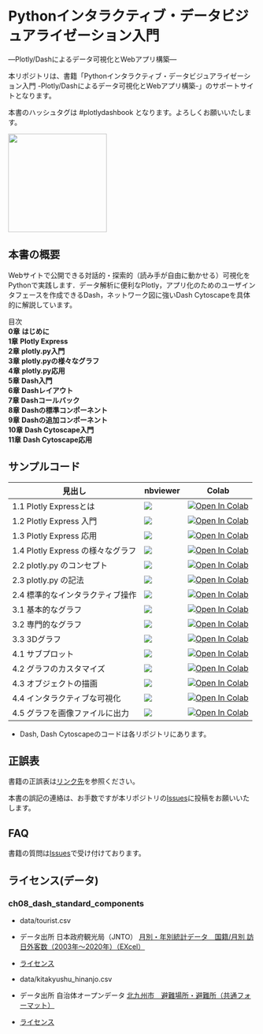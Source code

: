 # Pythonインタラクティブ・データビジュアライゼーション入門

―Plotly/Dashによるデータ可視化とWebアプリ構築―

本リポジトリは、書籍「Pythonインタラクティブ・データビジュアライゼーション入門 -Plotly/Dashによるデータ可視化とWebアプリ構築-」のサポートサイトとなります。

本書のハッシュタグは #plotlydashbook となります。よろしくお願いいたします。
<br>
     
<img src="https://www.asakura.co.jp/goods_img/117651.jpg" width=200px>

## 本書の概要

Webサイトで公開できる対話的・探索的（読み手が自由に動かせる）可視化をPythonで実践します．データ解析に便利なPlotly，アプリ化のためのユーザインタフェースを作成できるDash，ネットワーク図に強いDash Cytoscapeを具体的に解説しています。

目次    
**0章** **はじめに**    
**1章** **Plotly Express**     
**2章** **plotly.py入門**     
**3章** **plotly.pyの様々なグラフ**     
**4章** **plotly.py応用**    
**5章** **Dash入門**     
**6章** **Dashレイアウト**     
**7章** **Dashコールバック**     
**8章** **Dashの標準コンポーネント**     
**9章** **Dashの追加コンポーネント**     
**10章** **Dash Cytoscape入門**     
**11章** **Dash Cytoscape応用**     

## サンプルコード

見出し|nbviewer|Colab
---|---|---
1.1 Plotly Expressとは | [![](https://img.shields.io/badge/render-nbviewer-orange.svg)](https://nbviewer.jupyter.org/github/plotly-dash-book/plotly-dash-book/blob/master/ch01_plotly_express/01_01_about.ipynb) | [![Open In Colab](https://colab.research.google.com/assets/colab-badge.svg)](https://colab.research.google.com/github/plotly-dash-book/plotly-dash-book/blob/master/ch01_plotly_express/01_01_about.ipynb)
1.2 Plotly Express 入門 | [![](https://img.shields.io/badge/render-nbviewer-orange.svg)](https://nbviewer.jupyter.org/github/plotly-dash-book/plotly-dash-book/blob/master/ch01_plotly_express/01_02_basic.ipynb) | [![Open In Colab](https://colab.research.google.com/assets/colab-badge.svg)](https://colab.research.google.com/github/plotly-dash-book/plotly-dash-book/blob/master/ch01_plotly_express/01_02_basic.ipynb)
1.3 Plotly Express 応用 | [![](https://img.shields.io/badge/render-nbviewer-orange.svg)](https://nbviewer.jupyter.org/github/plotly-dash-book/plotly-dash-book/blob/master/ch01_plotly_express/01_03_advance.ipynb) | [![Open In Colab](https://colab.research.google.com/assets/colab-badge.svg)](https://colab.research.google.com/github/plotly-dash-book/plotly-dash-book/blob/master/ch01_plotly_express/01_03_advance.ipynb)
1.4 Plotly Express の様々なグラフ | [![](https://img.shields.io/badge/render-nbviewer-orange.svg)](https://nbviewer.jupyter.org/github/plotly-dash-book/plotly-dash-book/blob/master/ch01_plotly_express/01_04_charts.ipynb) | [![Open In Colab](https://colab.research.google.com/assets/colab-badge.svg)](https://colab.research.google.com/github/plotly-dash-book/plotly-dash-book/blob/master/ch01_plotly_express/01_04_charts.ipynb)
2.2 plotly.py のコンセプト | [![](https://img.shields.io/badge/render-nbviewer-orange.svg)](https://nbviewer.jupyter.org/github/plotly-dash-book/plotly-dash-book/blob/master/ch02_plotly_basic/02_02_concept.ipynb) | [![Open In Colab](https://colab.research.google.com/assets/colab-badge.svg)](https://colab.research.google.com/github/plotly-dash-book/plotly-dash-book/blob/master/ch02_plotly_basic/02_02_concept.ipynb)
2.3 plotly.py の記法 | [![](https://img.shields.io/badge/render-nbviewer-orange.svg)](https://nbviewer.jupyter.org/github/plotly-dash-book/plotly-dash-book/blob/master/ch02_plotly_basic/02_03_notation.ipynb) | [![Open In Colab](https://colab.research.google.com/assets/colab-badge.svg)](https://colab.research.google.com/github/plotly-dash-book/plotly-dash-book/blob/master/ch02_plotly_basic/02_03_notation.ipynb)
2.4 標準的なインタラクティブ操作 | [![](https://img.shields.io/badge/render-nbviewer-orange.svg)](https://nbviewer.jupyter.org/github/plotly-dash-book/plotly-dash-book/blob/master/ch02_plotly_basic/02_04_interactive.ipynb) | [![Open In Colab](https://colab.research.google.com/assets/colab-badge.svg)](https://colab.research.google.com/github/plotly-dash-book/plotly-dash-book/blob/master/ch02_plotly_basic/02_04_interactive.ipynb)
3.1 基本的なグラフ | [![](https://img.shields.io/badge/render-nbviewer-orange.svg)](https://nbviewer.jupyter.org/github/plotly-dash-book/plotly-dash-book/blob/master/ch03_plotly_charts/03_01_basic_charts.ipynb) | [![Open In Colab](https://colab.research.google.com/assets/colab-badge.svg)](https://colab.research.google.com/github/plotly-dash-book/plotly-dash-book/blob/master/ch03_plotly_charts/03_01_basic_charts.ipynb)
3.2 専門的なグラフ | [![](https://img.shields.io/badge/render-nbviewer-orange.svg)](https://nbviewer.jupyter.org/github/plotly-dash-book/plotly-dash-book/blob/master/ch03_plotly_charts/03_02_technical.ipynb) | [![Open In Colab](https://colab.research.google.com/assets/colab-badge.svg)](https://colab.research.google.com/github/plotly-dash-book/plotly-dash-book/blob/master/ch03_plotly_charts/03_02_technical.ipynb)
3.3 3Dグラフ | [![](https://img.shields.io/badge/render-nbviewer-orange.svg)](https://nbviewer.jupyter.org/github/plotly-dash-book/plotly-dash-book/blob/master/ch03_plotly_charts/03_03_3D.ipynb) | [![Open In Colab](https://colab.research.google.com/assets/colab-badge.svg)](https://colab.research.google.com/github/plotly-dash-book/plotly-dash-book/blob/master/ch03_plotly_charts/03_03_3D.ipynb)
4.1 サブプロット | [![](https://img.shields.io/badge/render-nbviewer-orange.svg)](https://nbviewer.jupyter.org/github/plotly-dash-book/plotly-dash-book/blob/master/ch04_plotly_advance/04_01_subplots.ipynb) | [![Open In Colab](https://colab.research.google.com/assets/colab-badge.svg)](https://colab.research.google.com/github/plotly-dash-book/plotly-dash-book/blob/master/ch04_plotly_advance/04_01_subplots.ipynb)
4.2 グラフのカスタマイズ | [![](https://img.shields.io/badge/render-nbviewer-orange.svg)](https://nbviewer.jupyter.org/github/plotly-dash-book/plotly-dash-book/blob/master/ch04_plotly_advance/04_02_customize.ipynb) | [![Open In Colab](https://colab.research.google.com/assets/colab-badge.svg)](https://colab.research.google.com/github/plotly-dash-book/plotly-dash-book/blob/master/ch04_plotly_advance/04_02_customize.ipynb)
4.3 オブジェクトの描画 | [![](https://img.shields.io/badge/render-nbviewer-orange.svg)](https://nbviewer.jupyter.org/github/plotly-dash-book/plotly-dash-book/blob/master/ch04_plotly_advance/04_03_draw.ipynb) | [![Open In Colab](https://colab.research.google.com/assets/colab-badge.svg)](https://colab.research.google.com/github/plotly-dash-book/plotly-dash-book/blob/master/ch04_plotly_advance/04_03_draw.ipynb)
4.4 インタラクティブな可視化 | [![](https://img.shields.io/badge/render-nbviewer-orange.svg)](https://nbviewer.jupyter.org/github/plotly-dash-book/plotly-dash-book/blob/master/ch04_plotly_advance/04_04_interactive.ipynb) | [![Open In Colab](https://colab.research.google.com/assets/colab-badge.svg)](https://colab.research.google.com/github/plotly-dash-book/plotly-dash-book/blob/master/ch04_plotly_advance/04_04_interactive.ipynb)
4.5 グラフを画像ファイルに出力 | [![](https://img.shields.io/badge/render-nbviewer-orange.svg)](https://nbviewer.jupyter.org/github/plotly-dash-book/plotly-dash-book/blob/master/ch04_plotly_advance/04_05_export.ipynb) | [![Open In Colab](https://colab.research.google.com/assets/colab-badge.svg)](https://colab.research.google.com/github/plotly-dash-book/plotly-dash-book/blob/master/ch04_plotly_advance/04_05_export.ipynb)

- Dash, Dash Cytoscapeのコードは各リポジトリにあります。
## 正誤表

書籍の正誤表は[リンク先](https://github.com/plotly-dash-book/plotly-dash-book/blob/master/SEIGO.md)を参照ください。

本書の誤記の連絡は、お手数ですが本リポジトリの[Issues](https://github.com/plotly-dash-book/plotly-dash-book/issues)に投稿をお願いいたします。

## FAQ 

書籍の質問は[Issues](https://github.com/plotly-dash-book/plotly-dash-book/issues)で受け付けております。

## ライセンス(データ)

### ch08_dash_standard_components

- data/tourist.csv    
- データ出所 日本政府観光局（JNTO） [月別・年別統計データ　国籍/月別 訪日外客数（2003年～2020年）（EXcel）](https://www.jnto.go.jp/jpn/statistics/visitor_trends/index.html)
- [ライセンス](https://www.jnto.go.jp/jpn/statistics/statistics_faq.html?tab=block2)

- data/kitakyushu_hinanjo.csv
- データ出所 自治体オープンデータ [北九州市　避難場所・避難所（共通フォーマット）](https://ckan.open-governmentdata.org/dataset/401005_hinanbasyo)
- [ライセンス](https://ckan.open-governmentdata.org/usepolicy)

